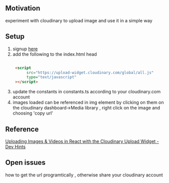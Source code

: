 <h2>Motivation</h2>
experiment with cloudinary to upload image and use it in a simple way


<h2>Setup</h2>
<ol>
<li>signup <a href='https://cloudinary.com'>here</a></li>
<li>add the following to the index.html head

```html

 <script
      src="https://upload-widget.cloudinary.com/global/all.js"
      type="text/javascript"
 ></script>    

```

</li>
<li>update the constants in constants.ts according to your cloudinary.com account</li>
<li>images loaded can be referenced in img element by clicking on them on the cloudinary dashboard->Media library , right click on the image and choosing 'copy url'</li>
</ol>

<h2>Reference</h2>
<a href='https://www.youtube.com/watch?v=paiO6M2wBqE'>Uploading Images & Videos in React with the Cloudinary Upload Widget - Dev Hints</a>

<h2>Open issues</h2>
how to get the url programtically , otherwise share your cloudinary account 